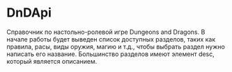 # DnDApi
Справочник по настольно-ролевой игре Dungeons and Dragons.
В начале работы будет выведен список доступных разделов, таких как правила, расы, виды оружия, магию и т.д., чтобы выбрать раздел нужно написать его название.
Большинство разделов имеют элемент desc, который является описанием.
